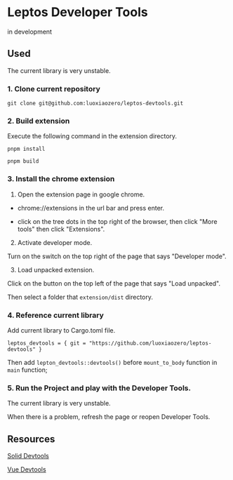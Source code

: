 # Leptos Developer Tools

in development

## Used

The current library is very unstable.

### 1. Clone current repository

```
git clone git@github.com:luoxiaozero/leptos-devtools.git
```

### 2. Build extension

Execute the following command in the extension directory.

```
pnpm install

pnpm build
```

### 3. Install the chrome extension

1. Open the extension page in google chrome.

- chrome://extensions in the url bar and press enter.

- click on the tree dots in the top right of the browser, then click "More tools" then click "Extensions".

2. Activate developer mode.

Turn on the switch on the top right of the page that says "Developer mode".

3. Load unpacked extension.
   
Click on the button on the top left of the page that says "Load unpacked".

Then select a folder that `extension/dist` directory.

### 4. Reference current library

Add current library to Cargo.toml file.

```
leptos_devtools = { git = "https://github.com/luoxiaozero/leptos-devtools" }
```

Then add `lepton_devtools::devtools()` before `mount_to_body` function in `main` function;

### 5. Run the Project and play with the Developer Tools.

The current library is very unstable.

When there is a problem, refresh the page or reopen Developer Tools.

## Resources

[Solid Devtools](https://github.com/thetarnav/solid-devtools)

[Vue Devtools](https://github.com/vuejs/devtools)